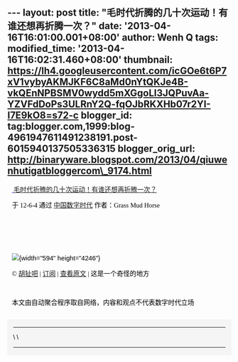 --- layout: post title: "毛时代折腾的几十次运动！有谁还想再折腾一次？"
date: '2013-04-16T16:01:00.001+08:00' author: Wenh Q tags:
modified\_time: '2013-04-16T16:02:31.460+08:00' thumbnail:
https://lh4.googleusercontent.com/icGOe6t6P7xV1vybyAKMJKF6C8aMd0nYtQKJe4B-vkQEnNPBSMV0wydd5mXGgoLI3JQPuvAa-YZVFdDoPs3ULRnY2Q-fqOJbRKXHb07r2YI-I7E9kO8=s72-c
blogger\_id:
tag:blogger.com,1999:blog-4961947611491238191.post-6015940137505336315
blogger\_orig\_url:
http://binaryware.blogspot.com/2013/04/qiuwenhutigatbloggercom\_9174.html
---
<div
style="color: black; direction: ltr; font-family: &quot;Arial&quot;; font-size: 11pt; margin-bottom: 0; margin-left: 7.5pt; margin-right: 7.5pt; margin-top: 0; padding: 0;">

<span
style="color: #0000ee; font-family: &quot;Verdana&quot;; text-decoration: underline;"> [毛时代折腾的几十次运动！有谁还想再折腾一次？](http://feedproxy.google.com/~r/chinadigitaltimes/IyPt/~3/Ny1qaSXiq8w/)</span>

</div>

<div
style="color: black; direction: ltr; font-family: &quot;Arial&quot;; font-size: 11pt; margin-bottom: 0; margin-left: 7.5pt; margin-right: 7.5pt; margin-top: 0; padding-bottom: 8pt; padding-left: 0; padding-right: 0; padding-top: 0;">

<span style="font-family: &quot;Verdana&quot;;">于 12-6-4 通过
</span><span
style="color: #0000ee; font-family: &quot;Verdana&quot;; text-decoration: underline;">[中国数字时代](http://chinadigitaltimes.net/chinese)</span><span
style="font-family: &quot;Verdana&quot;;"> 作者：Grass Mud Horse</span>

</div>

<div
style="color: black; direction: ltr; font-family: &quot;Arial&quot;; font-size: 11pt; height: 11pt; margin-bottom: 0; margin-left: 7.5pt; margin-right: 7.5pt; margin-top: 0; padding: 0;">

<span style="font-family: &quot;Verdana&quot;;"></span>

</div>

<div
style="color: black; direction: ltr; font-family: &quot;Arial&quot;; font-size: 11pt; height: 11pt; margin-bottom: 0; margin-left: 7.5pt; margin-right: 7.5pt; margin-top: 0; padding: 0;">

<span style="font-family: &quot;Verdana&quot;;"></span>

</div>

<div
style="color: black; direction: ltr; font-family: &quot;Arial&quot;; font-size: 11pt; margin-bottom: 0; margin-left: 7.5pt; margin-right: 7.5pt; margin-top: 0; padding: 0;">

![](https://lh4.googleusercontent.com/icGOe6t6P7xV1vybyAKMJKF6C8aMd0nYtQKJe4B-vkQEnNPBSMV0wydd5mXGgoLI3JQPuvAa-YZVFdDoPs3ULRnY2Q-fqOJbRKXHb07r2YI-I7E9kO8){width="594"
height="4246"}

</div>

<div
style="color: black; direction: ltr; font-family: &quot;Arial&quot;; font-size: 11pt; margin-bottom: 0; margin-left: 7.5pt; margin-right: 7.5pt; margin-top: 0; padding: 0;">

<span style="font-family: &quot;Verdana&quot;;">© </span><span
style="color: #0000ee; font-family: &quot;Verdana&quot;; text-decoration: underline;">[胡扯吧](http://hucheba.com/)</span><span
style="font-family: &quot;Verdana&quot;;"> | </span><span
style="color: #0000ee; font-family: &quot;Verdana&quot;; text-decoration: underline;">[订阅](http://feed.feedsky.com/hucheba)</span><span
style="font-family: &quot;Verdana&quot;;"> | </span><span
style="color: #0000ee; font-family: &quot;Verdana&quot;; text-decoration: underline;">[查看原文](http://hucheba.com/2012/06/04/1072.html)</span><span
style="font-family: &quot;Verdana&quot;;"> | 这是一个奇怪的地方</span>

</div>

<div
style="color: black; direction: ltr; font-family: &quot;Arial&quot;; font-size: 11pt; height: 11pt; margin-bottom: 0; margin-left: 7.5pt; margin-right: 7.5pt; margin-top: 0; padding: 0;">

<span style="font-family: &quot;Verdana&quot;;"></span>

</div>

<div
style="color: black; direction: ltr; font-family: &quot;Arial&quot;; font-size: 11pt; margin-bottom: 0; margin-left: 7.5pt; margin-right: 7.5pt; margin-top: 0; padding: 0;">

<span
style="font-family: &quot;Verdana&quot;;">本文由自动聚合程序取自网络，内容和观点不代表数字时代立场</span>

</div>

<div
style="color: black; direction: ltr; font-family: &quot;Arial&quot;; font-size: 11pt; height: 11pt; margin-bottom: 0; margin-left: 7.5pt; margin-right: 7.5pt; margin-top: 0; padding: 0;">

<span style="font-family: &quot;Verdana&quot;;"></span>

</div>

<div
style="border: 1px solid #f0f0f0; color: black; font-family: Arial, sans-serif; max-width: 650px;">

<div style="background-color: whitesmoke; padding: 2px 12px;">

  --- ---
  \   \
      
  --- ---

</div>

</div>
